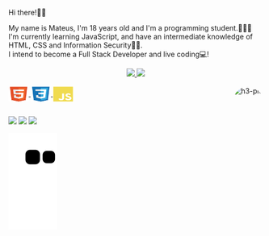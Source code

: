 Hi there!👋🏻

My name is Mateus, I'm 18 years old and I'm a programming student.👨🏻‍💻<br>
I'm currently learning JavaScript, and have an intermediate knowledge of HTML, CSS and Information Security🐱‍👤.<br>
I intend to become a Full Stack Developer and live coding💻!

<div align="center">
  <a href="https://github.com/H3VN3R">
  <img height="180em" src="https://github-readme-stats.vercel.app/api?username=H3VN3R&show_icons=true&theme=winter&include_all_commits=true&count_private=true"/>
  <img height="180em" src="https://github-readme-stats.vercel.app/api/top-langs/?username=H3VN3R&layout=compact&langs_count=7&theme=winter"/>
</div>
  
<div style="display: inline_block"><br>
  <img align="center" alt="h3-HTML" height="30" width="40" src="https://raw.githubusercontent.com/devicons/devicon/master/icons/html5/html5-original.svg">
  <img align="center" alt="h3-CSS" height="30" width="40" src="https://raw.githubusercontent.com/devicons/devicon/master/icons/css3/css3-original.svg">
  <img align="center" alt="h3-Js" height="30" width="40" src="https://raw.githubusercontent.com/devicons/devicon/master/icons/javascript/javascript-plain.svg">  
  <img align="right" alt="h3-pic" height="150" style="border-radius:50px;" src="https://picrew.me/shareImg/org/202209/1743096_0kJf3Erb.png">
</div>
  
##
  
<div>
 <a href="https://discord.gg/V3r8TwMMcw" target="_blank"><img src="https://img.shields.io/badge/Discord-7289DA?style=for-the-badge&logo=discord&logoColor=white" target="_blank"></a> 
 <a href = "mailto:mateusfvdeoliveira169@gmail.com"><img src="https://img.shields.io/badge/-Gmail-%23333?style=for-the-badge&logo=gmail&logoColor=white" target="_blank"></a>
 <a href="https://wa.me/5514997747573?text=Ol%C3%A1%21+Vim+atrav%C3%A9s+do+seu+perfil+no+GitHub."><img src="https://img.shields.io/badge/WhatsApp-25D366?style=for-the-badge&logo=whatsapp&logoColor=white" target="blank"></a>
</div>
  
![Snake animation](https://github.com/rafaballerini/rafaballerini/blob/output/github-contribution-grid-snake.svg)
